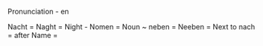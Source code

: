 Pronunciation - en

Nacht = Naght = Night -
Nomen = Noun ~
neben = Neeben =  Next to
nach = after
Name = 
